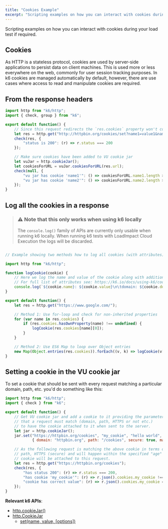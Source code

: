 ```yaml
---
title: "Cookies Example"
excerpt: "Scripting examples on how you can interact with cookies during your load test if required."
---
```


Scripting examples on how you can interact with cookies during your load test if required.

## Cookies
As HTTP is a stateless protocol, cookies are used by server-side applications to persist data
on client machines. This is used more or less everywhere on the web, commonly for user session
tracking purposes. In k6 cookies are managed automatically by default, however, there are use
cases where access to read and manipulate cookies are required.

## From the response headers

<div class="code-group" data-props='{ "labels": ["access-cookie.js"], "lineNumbers": [true] }'>

```js
import http from "k6/http";
import { check, group } from "k6";

export default function() {
    // Since this request redirects the `res.cookies` property won't contain the cookies
    let res = http.get("http://httpbin.org/cookies/set?name1=value1&name2=value2");
    check(res, {
        "status is 200": (r) => r.status === 200
    });

    // Make sure cookies have been added to VU cookie jar
    let vuJar = http.cookieJar();
    let cookiesForURL = vuJar.cookiesForURL(res.url);
    check(null, {
        "vu jar has cookie 'name1'": () => cookiesForURL.name1.length > 0,
        "vu jar has cookie 'name2'": () => cookiesForURL.name2.length > 0
    });
}
```

</div>

## Log all the cookies in a response
>    ### ⚠️ Note that this only works when using k6 locally
>
>    The `console.log()` family of APIs are currently only usable when running k6 locally.
>    When running k6 tests with LoadImpact Cloud Execution the logs will be discarded.

<div class="code-group" data-props='{ "labels": ["log-all-cookies.js"], "lineNumbers": [true] }'>

```js

// Example showing two methods how to log all cookies (with attributes) from a HTTP response.

import http from "k6/http";

function logCookie(cookie) {
    // Here we log the name and value of the cookie along with additional attributes.
    // For full list of attributes see: https://k6.io/docs/using-k6/cookies#properties-of-a-response-cookie-object
    console.log(`${cookie.name}: ${cookie.value}\n\tdomain: ${cookie.domain}\n\tpath: ${cookie.path}\n\texpires: ${cookie.expires}\n\thttpOnly: ${cookie.http_only}`);
}

export default function() {
    let res = http.get("https://www.google.com/");

    // Method 1: Use for-loop and check for non-inherited properties
    for (var name in res.cookies) {
        if (res.cookies.hasOwnProperty(name) !== undefined) {
            logCookie(res.cookies[name][0]);
        }
    }

    // Method 2: Use ES6 Map to loop over Object entries
    new Map(Object.entries(res.cookies)).forEach((v, k) => logCookie(v[0]) );
}
```

</div>

## Setting a cookie in the VU cookie jar
To set a cookie that should be sent with every request matching a particular domain, path, etc.
you'd do something like this:

<div class="code-group" data-props='{ "labels": ["set-cookie-in-jar.js"], "lineNumbers": [true] }'>

```js
import http from "k6/http";
import { check } from "k6";

export default function() {
    // Get VU cookie jar and add a cookie to it providing the parameters
    // that a request must match (domain, path, HTTPS or not etc.)
    // to have the cookie attached to it when sent to the server.
    let jar = http.cookieJar();
    jar.set("https://httpbin.org/cookies", "my_cookie", "hello world",
            { domain: "httpbin.org", path: "/cookies", secure: true, max_age: 600 });

    // As the following request is matching the above cookie in terms of domain,
    // path, HTTPS (secure) and will happen within the specified "age" limit, the
    // cookie will be attached to this request.
    let res = http.get("https://httpbin.org/cookies");
    check(res, {
        "has status 200": (r) => r.status === 200,
        "has cookie 'my_cookie'": (r) => r.json().cookies.my_cookie !== null,
        "cookie has correct value": (r) => r.json().cookies.my_cookie == "hello world"
    });
}
```

</div>

**Relevant k6 APIs**:
- [http.cookieJar()](/javascript-api/k6-http/cookiejar-method)
- [http.CookieJar](/javascript-api/k6-http/cookiejar)
    - [set(name, value, [options])](/javascript-api/k6-http/cookiejar/cookiejar-set-name-value-options)
